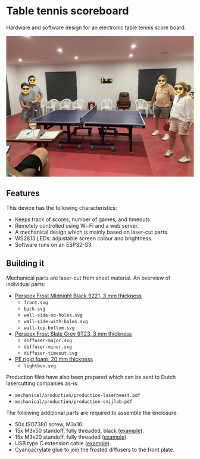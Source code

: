 # Table tennis scoreboard
Hardware and software design for an electronic table tennis score board.

![table tennis gameplay using the electronic scoreboard](media/gameplay.jpg)

## Features
This device has the following characteristics:
- Keeps track of scores, number of games, and timeouts.
- Remotely controlled using Wi-Fi and a web server.
- A mechanical design which is mainly based on laser-cut parts.
- WS2813 LEDs: adjustable screen colour and brightness.
- Software runs on an ESP32-S3.

## Building it
Mechanical parts are laser-cut from sheet material. An overview of individual parts:
- [Perspex Frost Midnight Black 9221, 3 mm thickness](https://www.laserbeest.nl/materialen/acrylaat-zwart-frost-3mm/)
  - ``front.svg``
  - ``back.svg``
  - ``wall-side-no-holes.svg``
  - ``wall-side-with-holes.svg``
  - ``wall-top-bottom.svg``
- [Perspex Frost Slate Grey 9T23, 3 mm thickness](https://www.laserbeest.nl/materialen/acrylaat-frost-donkergrijs-3-mm/)
  - ``diffuser-major.svg``
  - ``diffuser-minor.svg``
  - ``diffuser-timeout.svg``
- [PE rigid foam, 20 mm thickness](https://snijlab.nl/en/products/pe-rigid-foam?variant=48708138500423)
  - ``lightbox.svg``

Production files have also been prepared which can be sent to Dutch lasercutting companies as-is:
 - ``mechanical/production/production-laserbeest.pdf``
 - ``mechanical/production/production-snijlab.pdf``

The following additional parts are required to assemble the enclosure:
- 50x ISO7380 screw, M3x10.
- 15x M3x50 standoff, fully threaded, black ([example](https://www.aliexpress.com/item/1005004063804402.html)).
- 15x M3x20 standoff, fully threaded ([example](https://www.aliexpress.com/item/4000152799825.html)).
- USB type C extension cable ([example](https://www.aliexpress.com/item/1005005446667716.html)).
- Cyanoacrylate glue to join the frosted diffusers to the front plate.

